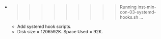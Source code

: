 * >>>>>>>>> Running inst-min-con-03-systemd-hooks.sh ...
  * Add systemd hook scripts.
  * Disk size = 1206592K. Space Used = 92K.
